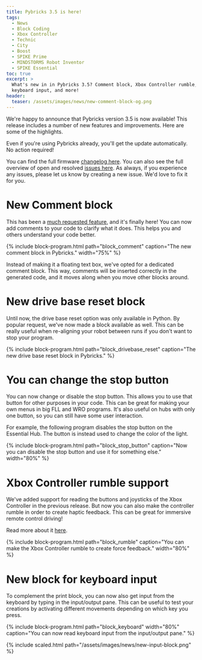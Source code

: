 ```yaml
---
title: Pybricks 3.5 is here!
tags:
  - News
  - Block Coding
  - Xbox Controller
  - Technic
  - City
  - Boost
  - SPIKE Prime
  - MINDSTORMS Robot Inventor
  - SPIKE Essential
toc: true
excerpt: >
  What's new in in Pybricks 3.5? Comment block, Xbox Controller rumble,
  keyboard input, and more!
header:
  teaser: /assets/images/news/new-comment-block-og.png
---
```


We're happy to announce that Pybricks version 3.5 is now available! This
release includes a number of new features and improvements. Here are some
of the highlights.

Even if you're using Pybricks already, you'll get the update automatically. No
action required!

You can find the full firmware [changelog here][changelog]. You can also see
the full overview of open and resolved [issues here][issues]. As always, if you
experience any issues, please let us know by creating a new issue. We'd love
to fix it for you.

# New Comment block

This has been a [much requested feature][request-comment-block], and it's
finally here! You can now add comments to your code to clarify what it does.
This helps you and others understand your code better.

{% include block-program.html
path="block_comment"
caption="The new comment block in Pybricks."
width="75%"
%}

Instead of making it a floating text box, we've opted for a dedicated comment
block. This way, comments will be inserted correctly in the generated code, and
it moves along when you move other blocks around.

# New drive base reset block

Until now, the drive base reset option was only available in Python. By popular
request, we've now made a block available as well. This can be really useful
when re-aligning your robot between runs if you don't want to stop your program.

{% include block-program.html
path="block_drivebase_reset"
caption="The new drive base reset block in Pybricks."
%}

# You can change the stop button

You can now change or disable the stop button. This allows you to use that
button for other purposes in your code. This can be great for making your own
menus in big FLL and WRO programs. It's also useful on hubs with only one
button, so you can still have some user interaction.

For example, the following program disables the stop button on the Essential
Hub. The button is instead used to change the color of the light.

{% include block-program.html
path="block_stop_button"
caption="Now you can disable the stop button and use it for something else."
width="80%"
%}

# Xbox Controller rumble support

We've added support for reading the buttons and joysticks of the Xbox
Controller in the previous release. But now you can also make the controller
rumble in order to create haptic feedback. This can be great for immersive
remote control driving!

Read more about it [here](../xbox-rumble).

{% include block-program.html
path="block_rumble"
caption="You can make the Xbox Controller rumble to create force feedback."
width="80%"
%}

# New block for keyboard input
To complement the print block, you can now also get input from the keyboard
by typing in the input/output pane. This can be useful to test your creations
by activating different movements depending on which key you press.

{% include block-program.html
path="block_keyboard"
width="80%"
caption="You can now read keyboard input from the input/output pane."
%}

{% include scaled.html
path="/assets/images/news/new-input-block.png"
%}


[changelog]: https://github.com/pybricks/pybricks-micropython/releases/tag/v3.5.0
[issues]: https://github.com/pybricks/pybricks-micropython/releases/tag/v3.5.0
[request-comment-block]: https://github.com/pybricks/support/issues/1349

